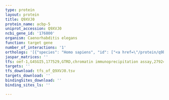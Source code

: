 ```yaml
---
type: protein
layout: protein
title: Q9XVJ0
protein_name: acbp-5
uniprot_accession: Q9XVJ0
ncbi_gene_id: '176800'
organism: Caenorhabditis elegans
function: target gene
number_of_interactions: '1'
orthologs: '[{"species": "Homo sapiens", "id": ["<a href=\"/protein/q9br61\">Q9BR61</a>"]}, {"species": "Mus musculus", "id": ["<a href=\"/protein/q9d061\">Q9D061</a>"]}, {"species": "Rattus norvegicus", "id": ["<a href=\"/protein/q5rjk8\">Q5RJK8</a>"]}, {"species": "Drosophila melanogaster", "id": ["<a href=\"/protein/q9vrg6\">Q9VRG6</a>"]}, {"species": "Danio rerio", "id": ["<a href=\"/protein/b0s5s9\">B0S5S9</a>"]}]'
jaspar_matrices: ''
tfs: oef-1,G4SGI5,177529,GTRD,chromatin immunoprecipitation assay,27924024%5Buid%5D,No
targets: ''
tfs_download: tfs_of_Q9XVJ0.tsv
targets_download: ''
bindingSites_download: ''
binding_sites_ls: ''

---
```

